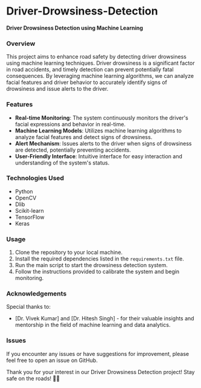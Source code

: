 # Driver-Drowsiness-Detection
**Driver Drowsiness Detection using Machine Learning**

### Overview
This project aims to enhance road safety by detecting driver drowsiness using machine learning techniques. Driver drowsiness is a significant factor in road accidents, and timely detection can prevent potentially fatal consequences. By leveraging machine learning algorithms, we can analyze facial features and driver behavior to accurately identify signs of drowsiness and issue alerts to the driver.

### Features
- **Real-time Monitoring**: The system continuously monitors the driver's facial expressions and behavior in real-time.
- **Machine Learning Models**: Utilizes machine learning algorithms to analyze facial features and detect signs of drowsiness.
- **Alert Mechanism**: Issues alerts to the driver when signs of drowsiness are detected, potentially preventing accidents.
- **User-Friendly Interface**: Intuitive interface for easy interaction and understanding of the system's status.

### Technologies Used
- Python
- OpenCV
- Dlib
- Scikit-learn
- TensorFlow
- Keras

### Usage
1. Clone the repository to your local machine.
2. Install the required dependencies listed in the `requirements.txt` file.
3. Run the main script to start the drowsiness detection system.
4. Follow the instructions provided to calibrate the system and begin monitoring.
  
### Acknowledgements
Special thanks to:
- [Dr. Vivek Kumar] and [Dr. Hitesh Singh] - for their valuable insights and mentorship in the field of machine learning and data analytics.


### Issues
If you encounter any issues or have suggestions for improvement, please feel free to open an issue on GitHub.

Thank you for your interest in our Driver Drowsiness Detection project! Stay safe on the roads! 🚗💤

